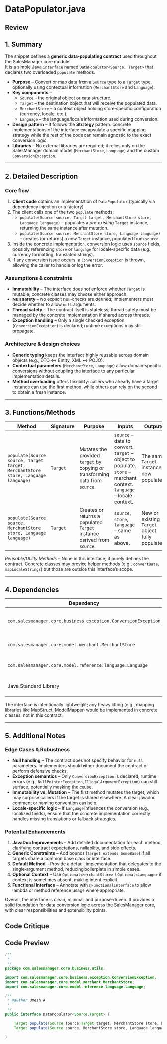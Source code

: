 # DataPopulator.java

## Review

## 1. Summary  
The snippet defines a **generic data‑populating contract** used throughout the SalesManager core module.  
It is a simple Java `interface` named `DataPopulator<Source, Target>` that declares two overloaded `populate` methods.  

* **Purpose** – Convert or map data from a `Source` type to a `Target` type, optionally using contextual information (`MerchantStore` and `Language`).  
* **Key components** –  
  * `Source` – the original object or data structure.  
  * `Target` – the destination object that will receive the populated data.  
  * `MerchantStore` – a context object holding store‑specific configuration (currency, locale, etc.).  
  * `Language` – the language/locale information used during conversion.  
* **Design pattern** – It follows the **Strategy** pattern: concrete implementations of the interface encapsulate a specific mapping strategy while the rest of the code can remain agnostic to the exact conversion logic.  
* **Libraries** – No external libraries are required; it relies only on the SalesManager domain model (`MerchantStore`, `Language`) and the custom `ConversionException`.  

---

## 2. Detailed Description  

### Core flow
1. **Client code** obtains an implementation of `DataPopulator` (typically via dependency injection or a factory).  
2. The client calls one of the two `populate` methods:
   * `populate(Source source, Target target, MerchantStore store, Language language)` – populates a *pre‑existing* `Target` instance, returning the same instance after mutation.
   * `populate(Source source, MerchantStore store, Language language)` – creates (or returns) a *new* `Target` instance, populated from `source`.  
3. Inside the concrete implementation, conversion logic uses `source` fields, possibly referencing `store` or `language` for locale‑specific data (e.g., currency formatting, translated strings).  
4. If any conversion issue occurs, a `ConversionException` is thrown, allowing the caller to handle or log the error.  

### Assumptions & constraints  
* **Immutability** – The interface does not enforce whether `Target` is mutable; concrete classes may choose either approach.  
* **Null safety** – No explicit null‑checks are defined; implementers must decide whether to allow `null` arguments.  
* **Thread safety** – The contract itself is stateless; thread safety must be managed by the concrete implementation if shared across threads.  
* **Exception handling** – Only a single checked exception (`ConversionException`) is declared; runtime exceptions may still propagate.  

### Architecture & design choices  
* **Generic typing** keeps the interface highly reusable across domain objects (e.g., DTO ↔ Entity, XML ↔ POJO).  
* **Contextual parameters** (`MerchantStore`, `Language`) allow domain‑specific conversions without coupling the interface to any particular implementation details.  
* **Method overloading** offers flexibility: callers who already have a target instance can use the first method, while others can rely on the second to obtain a fresh instance.

---

## 3. Functions/Methods  

| Method | Signature | Purpose | Inputs | Outputs | Side‑Effects |
|--------|-----------|---------|--------|---------|--------------|
| `populate(Source source, Target target, MerchantStore store, Language language)` | `Target` | Mutates the provided `target` by copying or transforming data from `source`. | `source` – data to convert.<br>`target` – object to populate.<br>`store` – merchant context.<br>`language` – locale context. | The same `Target` instance, now populated. | Potentially mutates `target` and any referenced objects. |
| `populate(Source source, MerchantStore store, Language language)` | `Target` | Creates or returns a populated `Target` instance derived from `source`. | `source`, `store`, `language` – same as above. | New or existing `Target` object fully populated. | No external side‑effects; the returned instance may be new. |

*Reusable/Utility Methods* – None in this interface; it purely defines the contract. Concrete classes may provide helper methods (e.g., `convertDate`, `mapLocaleStrings`) but those are outside this interface’s scope.

---

## 4. Dependencies  

| Dependency | Type | Notes |
|------------|------|-------|
| `com.salesmanager.core.business.exception.ConversionException` | Custom checked exception | Signals conversion failures; callers must handle it. |
| `com.salesmanager.core.model.merchant.MerchantStore` | Domain model | Holds store‑specific configuration. |
| `com.salesmanager.core.model.reference.language.Language` | Domain model | Represents language/locale information. |
| Java Standard Library | Standard | No external third‑party libraries. |

The interface is intentionally lightweight; any heavy lifting (e.g., mapping libraries like MapStruct, ModelMapper) would be implemented in concrete classes, not in this contract.

---

## 5. Additional Notes  

### Edge Cases & Robustness  
* **Null handling** – The contract does not specify behavior for `null` parameters. Implementers should either document the contract or perform defensive checks.  
* **Exception semantics** – Only `ConversionException` is declared; runtime errors (e.g., `NullPointerException`, `IllegalArgumentException`) can still surface, potentially masking the cause.  
* **Immutability vs. Mutation** – The first method mutates the target, which may surprise callers if the target is shared elsewhere. A clear javadoc comment or naming convention can help.  
* **Locale‑specific logic** – If `Language` influences the conversion (e.g., localized fields), ensure that the concrete implementation correctly handles missing translations or fallback strategies.

### Potential Enhancements  
1. **JavaDoc Improvements** – Add detailed documentation for each method, clarifying contract expectations, nullability, and side‑effects.  
2. **Generic Constraints** – Add bounds (`Target extends SomeBase`) if all targets share a common base class or interface.  
3. **Default Method** – Provide a default implementation that delegates to the single‑argument method, reducing boilerplate in simple cases.  
4. **Optional Context** – Use `Optional<MerchantStore>` / `Optional<Language>` if context is sometimes absent, making intent explicit.  
5. **Functional Interface** – Annotate with `@FunctionalInterface` to allow lambda or method reference usage where appropriate.  

Overall, the interface is clean, minimal, and purpose‑driven. It provides a solid foundation for data conversion logic across the SalesManager core, with clear responsibilities and extensibility points.

## Code Critique



## Code Preview

```java
/**
 * 
 */
package com.salesmanager.core.business.utils;

import com.salesmanager.core.business.exception.ConversionException;
import com.salesmanager.core.model.merchant.MerchantStore;
import com.salesmanager.core.model.reference.language.Language;

/**
 * @author Umesh A
 *
 */
public interface DataPopulator<Source,Target> {

    Target populate(Source source,Target target, MerchantStore store, Language language) throws ConversionException;
    Target populate(Source source, MerchantStore store, Language language) throws ConversionException;

}



```
